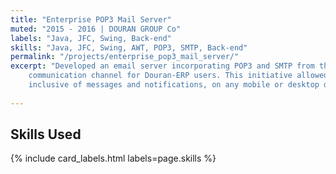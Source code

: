 ```yaml
---
title: "Enterprise POP3 Mail Server"
muted: "2015 - 2016 | DOURAN GROUP Co"
labels: "Java, JFC, Swing, Back-end"
skills: "Java, JFC, Swing, AWT, POP3, SMTP, Back-end"
permalink: "/projects/enterprise_pop3_mail_server/"
excerpt: "Developed an email server incorporating POP3 and SMTP from the ground up, providing a new 
    communication channel for Douran-ERP users. This initiative allowed users to seamlessly access their ERP-Mailbox, 
    inclusive of messages and notifications, on any mobile or desktop device through a standard mail client."
 
---
```


## Skills Used

{% include card_labels.html labels=page.skills %}